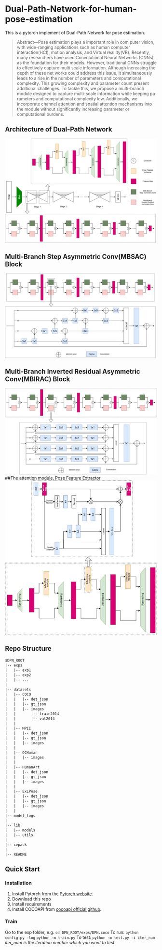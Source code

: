 # Dual-Path-Network-for-human-pose-estimation
This is a pytorch implement of Dual-Path Network for pose estimation.

>Abstract—Pose estimation plays a important role in com
puter vision, with wide-ranging applications such as human
computer interaction(HCI), motion analysis, and Virtual real
ity(VR). Recently, many researchers have used Convolutional
 Neural Networks (CNNs) as the foundation for their models.
 However, traditional CNNs struggle to effectively capture multi
scale information. Although increasing the depth of these net
works could address this issue, it simultaneously leads to a rise
 in the number of parameters and computational complexity.
 This growing complexity and parameter count present additional
 challenges. To tackle this, we propose a multi-branch module
 designed to capture multi-scale information while keeping pa
rameters and computational complexity low. Additionally, we
 incorporate channel attention and spatial attention mechanisms
 into the module without significantly increasing parameter or
 computational burdens.

## Architecture of Dual-Path Network
![image](https://github.com/ps259685/Dual-Path-Network-for-human-pose-estimation/blob/main/DPN/figures/Overall%20Architecture.jpg)
## Multi-Branch Step Asymmetric Conv(MBSAC) Block
![image](https://github.com/ps259685/Dual-Path-Network-for-human-pose-estimation/blob/main/DPN/figures/Multi-Branch%20Step%20Asymmertic%20Conv(MBSAC)%20Block.jpg)
## Multi-Branch Inverted Residual Asymmetric Conv(MBIRAC) Block
![image](https://github.com/ps259685/Dual-Path-Network-for-human-pose-estimation/blob/main/DPN/figures/Multi-Branch%20Inverted%20Residual%20Asymmetric%20Conv(MBIRAC)%20Block.jpg)
##The attention module, Pose Feature Extractor
![image](https://github.com/ps259685/Dual-Path-Network-for-human-pose-estimation/blob/main/DPN/figures/The%20attention%20module%2C%20Pose%20Feature%20Extractor.jpg)

## Repo Structure
```
$DPN_ROOT
|-- exps
|   |-- exp1
|   |-- exp2
|   |-- ...
|
|-- datasets
|   |-- COCO
|   |   |-- det_json
|   |   |-- gt_json
|   |   |-- images
|   |       |-- train2014
|   |       |-- val2014
|   |
|   |-- MPII
|   |   |-- det_json
|   |   |-- gt_json
|   |   |-- images
|   |
|   |-- OCHuman
|   |   |-- images
|   |
|   |-- HumanArt
|   |   |-- det_json
|   |   |-- gt_json
|   |   |-- images
|   |
|   |-- ExLPose
|   |   |-- det_json
|   |   |-- gt_json
|   |   |-- images
|   |
|-- model_logs
|   
|-- lib
|   |-- models
|   |-- utils
|
|-- cvpack
|
|-- README
```

## Quick Start
### Installation
1. Install Pytorch from the [Pytorch website](https://pytorch.org/).
2. Download this repo
3. Install requirements
4. Install COCOAPI from [cocoapi official github](https://github.com/cocodataset/cocoapi).

### Train
Go to the exp folder, e.g.
`cd DPN_ROOT/exps/DPN.coco`
To run:
`python config.py -log`
`python -m train.py`
To test:
`python -m test.py -i iter_num`
_iter_num is the iteration number which you want to test._
